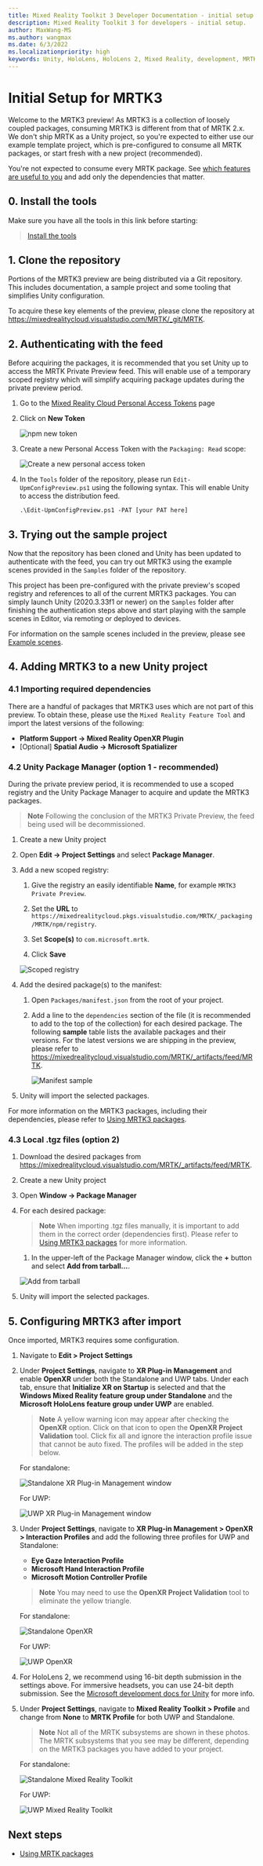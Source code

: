 ```yaml
---
title: Mixed Reality Toolkit 3 Developer Documentation - initial setup
description: Mixed Reality Toolkit 3 for developers - initial setup.
author: MaxWang-MS
ms.author: wangmax
ms.date: 6/3/2022
ms.localizationpriority: high
keywords: Unity, HoloLens, HoloLens 2, Mixed Reality, development, MRTK3, initial setup
---
```


# Initial Setup for MRTK3

Welcome to the MRTK3 preview! As MRTK3 is a collection of loosely coupled packages, consuming MRTK3 is different from that of MRTK 2.x. We don't ship MRTK as a Unity project, so you're expected to either use our example template project, which is pre-configured to consume all MRTK packages, or start fresh with a new project (recommended).

You're not expected to consume every MRTK package. See [which features are useful to you](/Packaging-information) and add only the dependencies that matter.

## 0. Install the tools
Make sure you have all the tools in this link before starting:
> [Install the tools](https://docs.microsoft.com/windows/mixed-reality/develop/install-the-tools?tabs=unity)

## 1. Clone the repository

Portions of the MRTK3 preview are being distributed via a Git repository. This includes documentation, a sample project and some tooling that simplifies Unity configuration.

To acquire these key elements of the preview, please clone the repository at <https://mixedrealitycloud.visualstudio.com/MRTK/_git/MRTK>.

## 2. Authenticating with the feed

Before acquiring the packages, it is recommended that you set Unity up to access the MRTK Private Preview feed. This will enable use of a temporary scoped registry which will simplify acquiring package updates during the private preview period.

1. Go to the [Mixed Reality Cloud Personal Access Tokens](https://mixedrealitycloud.visualstudio.com/_usersSettings/tokens) page

1. Click on **New Token**

   ![npm new token](.images/new-token.png)

1. Create a new Personal Access Token with the `Packaging: Read` scope:

   ![Create a new personal access token](.images/create-personal-access-token.png)

1. In the `Tools` folder of the repository, please run `Edit-UpmConfigPreview.ps1` using the following syntax. This will enable Unity to access the distribution feed.

   `.\Edit-UpmConfigPreview.ps1 -PAT [your PAT here]`

## 3. Trying out the sample project

Now that the repository has been cloned and Unity has been updated to authenticate with the feed, you can try out MRTK3 using the example scenes provided in the `Samples` folder of the repository.

This project has been pre-configured with the private preview's scoped registry and references to all of the current MRTK3 packages. You can simply launch Unity (2020.3.33f1 or newer) on the `Samples` folder after finishing the authentication steps above and start playing with the sample scenes in Editor, via remoting or deployed to devices.

For information on the sample scenes included in the preview, please see [Example scenes](Example-scenes).

## 4. Adding MRTK3 to a new Unity project

### 4.1 Importing required dependencies

There are a handful of packages that MRTK3 uses which are not part of this preview. To obtain these, please use the `Mixed Reality Feature Tool` and import the latest versions of the following:

- **Platform Support → Mixed Reality OpenXR Plugin**
- [Optional] **Spatial Audio → Microsoft Spatializer**

### 4.2 Unity Package Manager (option 1 - recommended)

During the private preview period, it is recommended to use a scoped registry and the Unity Package Manager to acquire and update the MRTK3 packages.

>**Note**
>Following the conclusion of the MRTK3 Private Preview, the feed being used will be decommissioned.

1. Create a new Unity project

1. Open **Edit → Project Settings** and select **Package Manager**.

1. Add a new scoped registry:

   1. Give the registry an easily identifiable **Name**, for example `MRTK3 Private Preview`.

   1. Set the **URL** to `https://mixedrealitycloud.pkgs.visualstudio.com/MRTK/_packaging/MRTK/npm/registry`.

   1. Set **Scope(s)** to `com.microsoft.mrtk`.

   1. Click **Save**

   ![Scoped registry](.images/scoped-registry.png)

1. Add the desired package(s) to the manifest:

   1. Open `Packages/manifest.json` from the root of your project.

   1. Add a line to the `dependencies` section of the file (it is recommended to add to the top of the collection) for each desired package. The following **sample** table lists the available packages and their versions. For the latest versions we are shipping in the preview, please refer to <https://mixedrealitycloud.visualstudio.com/MRTK/_artifacts/feed/MRTK>.

      ![Manifest sample](.images/sample-manifest.png)

1. Unity will import the selected packages.

For more information on the MRTK3 packages, including their dependencies, please refer to [Using MRTK3 packages](/Packaging-information.md).

### 4.3 Local .tgz files (option 2)

1. Download the desired packages from <https://mixedrealitycloud.visualstudio.com/MRTK/_artifacts/feed/MRTK>.

1. Create a new Unity project

1. Open **Window → Package Manager**

1. For each desired package:

   >**Note**
   >When importing .tgz files manually, it is important to add them in the correct order (dependencies first). Please refer to [Using MRTK3 packages](/Packaging-information.md) for more information.

   1. In the upper-left of the Package Manager window, click the **+** button and select **Add from tarball...**.

   ![Add from tarball](.images/add-from-tarball.png)

1. Unity will import the selected packages.

## 5. Configuring MRTK3 after import

Once imported, MRTK3 requires some configuration.

1. Navigate to **Edit > Project Settings**

1. Under **Project Settings**, navigate to **XR Plug-in Management** and enable **OpenXR** under both the Standalone and UWP tabs. Under each tab, ensure that **Initialize XR on Startup** is selected and that the **Windows Mixed Reality feature group under Standalone** and the **Microsoft HoloLens feature group under UWP** are enabled.

    >**Note**
    >A yellow warning icon may appear after checking the **OpenXR** option. Click on that icon to open the **OpenXR Project Validation** tool. Click fix all and ignore the interaction profile issue that cannot be auto fixed. The profiles will be added in the step below.

    For standalone:

    ![Standalone XR Plug-in Management window](.images/standalone-xr-plug-in-management.png)

    For UWP:

    ![UWP XR Plug-in Management window](.images/uwp-xr-plug-in-management.png)

1. Under **Project Settings**, navigate to **XR Plug-in Management > OpenXR > Interaction Profiles** and add the following three profiles for UWP and Standalone:
    * **Eye Gaze Interaction Profile**
    * **Microsoft Hand Interaction Profile**
    * **Microsoft Motion Controller Profile**

    >**Note**
    >You may need to use the **OpenXR Project Validation** tool to eliminate the yellow triangle.

    For standalone:

    ![Standalone OpenXR](.images/standalone-openxr.png)

    For UWP:

    ![UWP OpenXR](.images/uwp-openxr.png)

1. For HoloLens 2, we recommend using 16-bit depth submission in the settings above. For immersive headsets, you can use 24-bit depth submission. See the [Microsoft development docs for Unity](https://docs.microsoft.com/windows/mixed-reality/develop/unity/recommended-settings-for-unity#enable-depth-buffer-sharing) for more info.
1. Under **Project Settings**, navigate to **Mixed Reality Toolkit > Profile** and change from **None** to **MRTK Profile** for both UWP and Standalone.

    >**Note**
    > Not all of the MRTK subsystems are shown in these photos. The MRTK subsystems that you see may be different, depending on the MRTK3 packages you have added to your project.

    For standalone:

    ![Standalone Mixed Reality Toolkit](.images/standalone-mr-toolkit.jpg)

    For UWP:

    ![UWP Mixed Reality Toolkit](.images/uwp-mr-toolkit.jpg)

## Next steps

* [Using MRTK packages](/Packaging-information.md)
